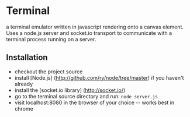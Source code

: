 Terminal
========

a terminal emulator written in javascript rendering onto a canvas element.  Uses a node.js server and socket.io transport to communicate with a terminal process running on a server.

Installation
-------------

* checkout the project source
* install [Node.js] (http://github.com/ry/node/tree/master) if you haven't already 
* install the [socket.io library] (http://socket.io/)
* go to the terminal source directory and run: `node server.js`
* visit localhost:8080 in the browser of your choice -- works best in chrome 
